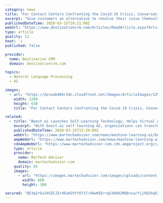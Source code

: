 ```yaml
---
category: news
title: "For Contact Centers Confronting the Covid-19 Crisis, Conversational Service Can Provide Relief"
excerpt: "Give customers an alternative to resolve their issue themselves with a self-service overflow option. Conversational assistants use natural language processing to accurately identify intent and direct customers to the relevant information they need to resolve their issue without having to wait to talk to a person. Additionally, both when ..."
publishedDateTime: 2020-03-25T16:21:00Z
webUrl: "https://www.destinationcrm.com/Articles/ReadArticle.aspx?ArticleID=139949"
type: article
quality: 12
heat: -1
published: false

provider:
  name: Destination CRM
  domain: destinationcrm.com

topics:
  - Natural Language Processing
  - AI

images:
  - url: "https://dzceab466r34n.cloudfront.net/Images/ArticleImages/129361-viewpoints-callcenter-ORG.jpg"
    width: 1200
    height: 630
    title: "For Contact Centers Confronting the Covid-19 Crisis, Conversational Service Can Provide Relief"

related:
  - title: "Boost.ai Launches Self-Learning Technology, Helps Virtual Agents To Improve Conversational Dialogs"
    excerpt: "With boost.ai self-learning AI, organizations can transform the operational workflow of their customer service function, freeing up staff to work on higher-level and more important tasks. While big companies with deep pockets can usually afford to build their own bespoke AI algorithms, few of them have mastered the technological challenges of ..."
    publishedDateTime: 2020-03-25T13:29:00Z
    webUrl: "https://www.martechadvisor.com/news/machine-learning-ai/boostai-launches-selflearning-technology-helps-virtual-agents-to-improve-conversational-dialogs/"
    ampWebUrl: "https://www.martechadvisor.com/news/machine-learning-ai/boostai-launches-selflearning-technology-helps-virtual-agents-to-improve-conversational-dialogs/"
    cdnAmpWebUrl: "https://www-martechadvisor-com.cdn.ampproject.org/c/s/www.martechadvisor.com/news/machine-learning-ai/boostai-launches-selflearning-technology-helps-virtual-agents-to-improve-conversational-dialogs/"
    type: article
    provider:
      name: MarTech Advisor
      domain: martechadvisor.com
    quality: 45
    images:
      - url: "https://images.martechadvisor.com/images/uploads/content_images/boostai_launches_selflearning_technology_5e7b5c238a6ad.jpg"
        width: 600
        height: 300

secured: "DE3q2rGx24VZCJZr4EwHJVtYO7if/49wHIEr+gCdO662MQ6+Lw/YijhQ35qX2EoH7p/bahIsY13oK+ujZaJU3lcSObSobWLj4Oz1/3BEvhCVm3QA3uq7kXNhQUjBMVi4CropJdouv1TmL9E7aDj/P9hF/R7i1X2xPBf9/Y69ffKrH/IPVfPvkfgRvVJEHgK9cngUreNjRugOT49wZpzarIKSQ5Zc2gNdpzW1lZ85RlbgxNBNqrThXA0zruQkhLXGwZKIu2o9q4tmS81S21gmB10BMpc2SZXl54c+G7lgQ67mxzLBoWxkPtd2/JsINy6U;Rew2ff7XpRbXumRINcotxQ=="
---
```



